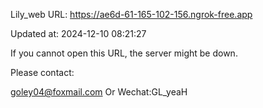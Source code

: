 Lily_web URL: https://ae6d-61-165-102-156.ngrok-free.app

Updated at: 2024-12-10 08:21:27

If you cannot open this URL, the server might be down.

Please contact: 

goley04@foxmail.com Or Wechat:GL_yeaH